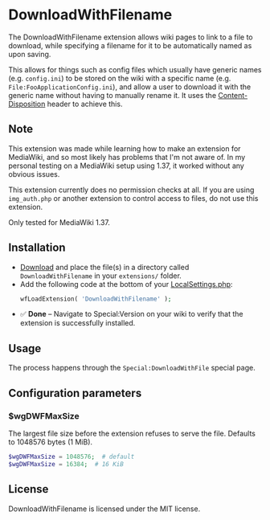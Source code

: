 # DownloadWithFilename

The DownloadWithFilename extension allows wiki pages to link to a file to download, while specifying a filename for it to be automatically named as upon saving.

This allows for things such as config files which usually have generic names (e.g. `config.ini`) to be stored on the wiki with a specific name (e.g. `File:FooApplicationConfig.ini`), and allow a user to download it with the generic name without having to manually rename it. It uses the [Content-Disposition](https://developer.mozilla.org/en-US/docs/Web/HTTP/Headers/Content-Disposition) header to achieve this.

## Note

This extension was made while learning how to make an extension for MediaWiki, and so most likely has problems that I'm not aware of. In my personal testing on a MediaWiki setup using 1.37, it worked without any obvious issues.

This extension currently does no permission checks at all. If you are using `img_auth.php` or another extension to control access to files, do not use this extension. 

Only tested for MediaWiki 1.37.

## Installation

* [Download](https://github.com/ihaveamac/mediawiki-extensions-DownloadWithFilename/archive/refs/heads/main.tar.gz) and place the file(s) in a directory called `DownloadWithFilename` in your `extensions/` folder.
* Add the following code at the bottom of your [LocalSettings.php](https://www.mediawiki.org/wiki/Manual:LocalSettings.php):
  ```php
  wfLoadExtension( 'DownloadWithFilename' );
  ```
* ✅ **Done** – Navigate to Special:Version on your wiki to verify that the extension is successfully installed.

## Usage

The process happens through the `Special:DownloadWithFile` special page.

## Configuration parameters 

### $wgDWFMaxSize

The largest file size before the extension refuses to serve the file. Defaults to 1048576 bytes (1 MiB).
```php
$wgDWFMaxSize = 1048576;  # default
$wgDWFMaxSize = 16384;  # 16 KiB
```

## License

DownloadWithFilename is licensed under the MIT license.
